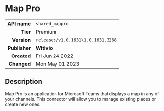 # Map Pro
| | |
|-:|-|
|**API name**|`shared_mappro`|
|**Tier**|Premium|
|**Version**|`releases/v1.0.1631\1.0.1631.3268`|
|**Publisher**|**Witivio**|
|**Created**|Fri Jun 24 2022|
|**Changed**|Mon May 01 2023|

## Description
Map Pro is an application for Microsoft Teams that displays a map in any of your channels. This connector will allow you to manage existing places or create new ones.
